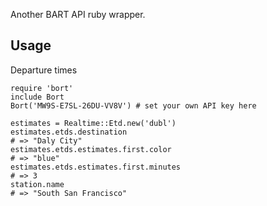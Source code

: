 Another BART API ruby wrapper.

## Usage

Departure times

    require 'bort'
    include Bort
    Bort('MW9S-E7SL-26DU-VV8V') # set your own API key here

    estimates = Realtime::Etd.new('dubl')
    estimates.etds.destination
    # => "Daly City"
    estimates.etds.estimates.first.color
    # => "blue"
    estimates.etds.estimates.first.minutes
    # => 3
    station.name
    # => "South San Francisco"

